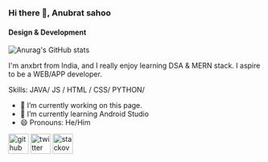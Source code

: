 ### Hi there 👋, Anubrat sahoo
#### Design & Development

![Anurag's GitHub stats](https://github-readme-stats.vercel.app/api?username=anubrat&theme=dark&show_icons=true)


I'm anxbrt from India, and I really enjoy learning DSA & MERN stack. I aspire to be a WEB/APP developer.

Skills: JAVA/ JS / HTML / CSS/ PYTHON/

- 🔭 I’m currently working on this page. 
- 🌱 I’m currently learning Android Studio 
- 😄 Pronouns: He/Him 


[<img src='https://cdn.jsdelivr.net/npm/simple-icons@3.0.1/icons/github.svg' alt='github' height='40'>](https://github.com/@anxbrt)  [<img src='https://cdn.jsdelivr.net/npm/simple-icons@3.0.1/icons/twitter.svg' alt='twitter' height='40'>](https://twitter.com/@anxbrt)  [<img src='https://cdn.jsdelivr.net/npm/simple-icons@3.0.1/icons/stackoverflow.svg' alt='stackoverflow' height='40'>](https://stackoverflow.com/users/@anxbrt)  





